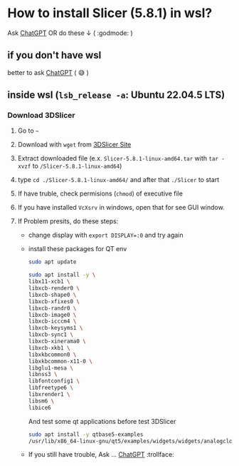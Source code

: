 # How to install Slicer (5.8.1) in wsl?

Ask [ChatGPT](https://chatgpt.com/) OR do these ↓ ( :godmode: )

## if you don't have wsl

better to ask [ChatGPT](https://chatgpt.com/) ( 😅 )

## inside wsl (`lsb_release -a`: Ubuntu 22.04.5 LTS)

### Download 3DSlicer

1. Go to `~`

2. Download with `wget` from [3DSlicer Site](https://download.slicer.org) 

3. Extract downloaded file (e.x. `Slicer-5.8.1-linux-amd64.tar` with `tar -xvzf` to `/Slicer-5.8.1-linux-amd64`)

4. type `cd ./Slicer-5.8.1-linux-amd64/` and after that `./Slicer` to start

5. If have truble, check permisions (`chmod`) of executive file

6. If you have installed `VcXsrv` in windows, open that for see GUI window.

7. If Problem presits, do these steps:

    * change display with `export DISPLAY=:0` and try again

    *  install these packages for QT env

        ```bash
        sudo apt update

        sudo apt install -y \
        libx11-xcb1 \
        libxcb-render0 \
        libxcb-shape0 \
        libxcb-xfixes0 \
        libxcb-randr0 \
        libxcb-image0 \
        libxcb-icccm4 \
        libxcb-keysyms1 \
        libxcb-sync1 \
        libxcb-xinerama0 \
        libxcb-xkb1 \
        libxkbcommon0 \
        libxkbcommon-x11-0 \
        libglu1-mesa \
        libnss3 \
        libfontconfig1 \
        libfreetype6 \
        libxrender1 \
        libsm6 \
        libice6
        ```

        And test some qt applications before test 3DSlicer

        ```bash
        sudo apt install -y qtbase5-examples
        /usr/lib/x86_64-linux-gnu/qt5/examples/widgets/widgets/analogclock/analogclock &  
        ```


    * If you still have trouble, Ask ... [ChatGPT](https://chatgpt.com/)  :trollface:
